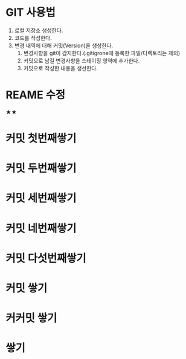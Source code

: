 # GIT 사용법

1. 로컬 저장소 생성한다.
2. 코드를 작성한다.
3. 변경 내역에 대해 커밋(Version)을 생성한다. 
   1. 변경사항을 git이 감지한다.(.gitigrone에 등록한 파일/디렉토리는 제외)
   2. 커밋으로 남길 변경사항을 스테이징 영역에 추가한다.
   3. 커밋으로 작성한 내용을 생선한다.

# REAME 수정
★★
# 커밋 첫번째쌓기
# 커밋 두번째쌓기
# 커밋 세번째쌓기
# 커밋 네번째쌓기
# 커밋 다섯번째쌓기
# 커밋 쌓기
# 커커밋 쌓기
# 쌓기
